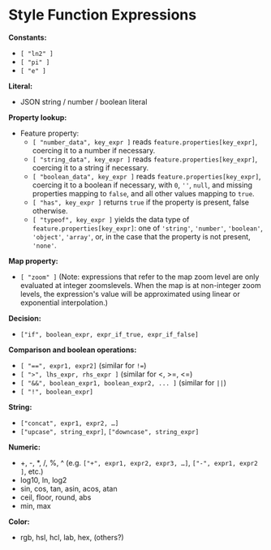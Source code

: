 # Style Function Expressions

**Constants:**
- `[ "ln2" ]`
- `[ "pi" ]`
- `[ "e" ]`

**Literal:**
- JSON string / number / boolean literal

**Property lookup:**
- Feature property:
  - `[ "number_data", key_expr ]` reads `feature.properties[key_expr]`, coercing it to a number if necessary.
  - `[ "string_data", key_expr ]` reads `feature.properties[key_expr]`, coercing it to a string if necessary.
  - `[ "boolean_data", key_expr ]` reads `feature.properties[key_expr]`, coercing it to a boolean if necessary, with `0`, `''`, `null`, and missing properties mapping to `false`, and all other values mapping to `true`.
  - `[ "has", key_expr ]` returns `true` if the property is present, false otherwise.
  - `[ "typeof", key_expr ]` yields the data type of `feature.properties[key_expr]`: one of `'string'`, `'number'`, `'boolean'`, `'object'`, `'array'`, or, in the case that the property is not present, `'none'`.

**Map property:**
  - `[ "zoom" ]` (Note: expressions that refer to the map zoom level are only evaluated at integer zoomslevels. When the map is at non-integer zoom levels, the expression's value will be approximated using linear or exponential interpolation.)

**Decision:**
- `["if", boolean_expr, expr_if_true, expr_if_false]` 

**Comparison and boolean operations:**
- `[ "==", expr1, expr2]` (similar for `!=`)
- `[ ">", lhs_expr, rhs_expr ]` (similar for <, >=, <=)
- `[ "&&", boolean_expr1, boolean_expr2, ... ]` (similar for `||`)
- `[ "!", boolean_expr]`

**String:**
- `["concat", expr1, expr2, …]`
- `["upcase", string_expr]`, `["downcase", string_expr]`

**Numeric:**
- +, -, \*, /, %, ^ (e.g. `["+", expr1, expr2, expr3, …]`, `["-", expr1, expr2 ]`, etc.)
- log10, ln, log2
- sin, cos, tan, asin, acos, atan
- ceil, floor, round, abs
- min, max

**Color:**
- rgb, hsl, hcl, lab, hex, (others?)

